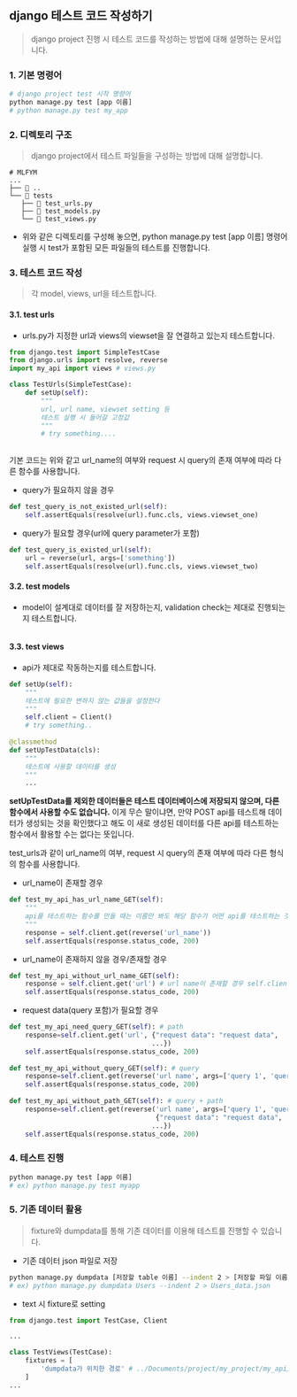 ## django 테스트 코드 작성하기

> django project 진행 시 테스트 코드를 작성하는 방법에 대해 설명하는 문서입니다. 

### 1. 기본 명령어

```python
# django project test 시작 명령어
python manage.py test [app 이름]
# python manage.py test my_app
```



### 2. 디렉토리 구조

> django project에서 테스트 파일들을 구성하는 방법에 대해 설명합니다.

```
# MLFYM
...
├── 📂 ..
└── 📂 tests
   ├── 📄 test_urls.py
   ├── 📄 test_models.py
   └── 📄 test_views.py

```

- 위와 같은 디렉토리를 구성해 놓으면, python manage.py test [app 이름] 명령어 실행 시 test가 포함된 모든 파일들의 테스트를 진행합니다. 

### 3. 테스트 코드 작성

> 각 model, views, url을 테스트합니다.

#### 3.1. test urls

- urls.py가 지정한 url과 views의 viewset을 잘 연결하고 있는지 테스트합니다.

```python
from django.test import SimpleTestCase
from django.urls import resolve, reverse
import my_api import views # views.py

class TestUrls(SimpleTestCase):
    def setUp(self):
        """
        url, url name, viewset setting 등
        테스트 실행 시 들어갈 고정값
        """
        # try something....
     
```

기본 코드는 위와 같고 url_name의 여부와 request 시 query의 존재 여부에 따라 다른 함수를 사용합니다.  

- query가 필요하지 않을 경우

```python
def test_query_is_not_existed_url(self):
    self.assertEquals(resolve(url).func.cls, views.viewset_one)
```

- query가 필요할 경우(url에 query parameter가 포함)

```python
def test_query_is_existed_url(self):
    url = reverse(url, args=['something'])
    self.assertEquals(resolve(url).func.cls, views.viewset_two)
```



#### 3.2. test models

- model이 설계대로 데이터를 잘 저장하는지, validation check는 제대로 진행되는지 테스트합니다. 

```
```



#### 3.3. test views

- api가 제대로 작동하는지를 테스트합니다.

```python
def setUp(self):
    """
    테스트에 필요한 변하지 않는 값들을 설정한다
    """
    self.client = Client()
    # try something..
    
@classmethod
def setUpTestData(cls):
    """
    테스트에 사용할 데이터를 생성
    """
    ...
```

**setUpTestData를 제외한 데이터들은 테스트 데이터베이스에 저장되지 않으며, 다른 함수에서 사용할 수도 없습니다.** 이게 무슨 말이냐면, 만약 POST api를 테스트해 데이터가 생성되는 것을 확인했다고 해도 이 새로 생성된 데이터를 다른 api를 테스트하는 함수에서 활용할 수는 없다는 뜻입니다.  

test_urls과 같이 url_name의 여부, request 시 query의 존재 여부에 따라 다른 형식의 함수를 사용합니다. 

- url_name이 존재할 경우

```python
def test_my_api_has_url_name_GET(self):
    """
    api를 테스트하는 함수를 만들 때는 이름만 봐도 해당 함수가 어떤 api를 테스트하는 것인지 명확히 알 수 있도록 한다. 
    """
    response = self.client.get(reverse('url_name'))
    self.assertEquals(response.status_code, 200)
```



- url_name이 존재하지 않을 경우/존재할 경우

```python
def test_my_api_without_url_name_GET(self):
    response = self.client.get('url') # url name이 존재할 경우 self.client.get(reverse(url name))
    self.assertEquals(response.status_code, 200)
```



- request data(query 포함)가 필요할 경우

```python
def test_my_api_need_query_GET(self): # path
    response=self.client.get('url', {"request data": "request data", 
                                    ...})
    self.assertEquals(response.status_code, 200)
    
def test_my_api_without_query_GET(self): # query
    response=self.client.get(reverse('url name', args=['query 1', 'query 2']))
    self.assertEquals(response.status_code, 200)
    
def test_my_api_without_path_GET(self): # query + path
    response=self.client.get(reverse('url name', args=['query 1', 'query 2']), 
                                     {"request data": "request data", 
                                    ...})
    self.assertEquals(response.status_code, 200)
```



### 4. 테스트 진행

```bash
python manage.py test [app 이름]
# ex) python manage.py test myapp
```



### 5. 기존 데이터 활용

> fixture와 dumpdata를 통해 기존 데이터를 이용해 테스트를 진행할 수 있습니다.

- 기존 데이터 json 파일로 저장

```bash
python manage.py dumpdata [저장할 table 이름] --indent 2 > [저장할 파일 이름]
# ex) python manage.py dumpdata Users --indent 2 > Users_data.json
```

- text 시 fixture로 setting

```python
from django.test import TestCase, Client

...

class TestViews(TestCase):
    fixtures = [
        'dumpdata가 위치한 경로' # ../Documents/project/my_project/my_api/fixtures/data.json
    ]
...
```

